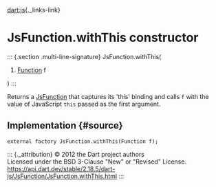 [dart:js](../../dart-js/dart-js-library){._links-link}

JsFunction.withThis constructor
===============================

::: {.section .multi-line-signature}
JsFunction.withThis(

1.  [Function](../../dart-core/function-class) f

)
:::

Returns a [JsFunction](../jsfunction-class) that captures its \'this\'
binding and calls `f` with the value of JavaScript `this` passed as the
first argument.

Implementation {#source}
--------------

``` {.language-dart data-language="dart"}
external factory JsFunction.withThis(Function f);
```

::: {._attribution}
© 2012 the Dart project authors\
Licensed under the BSD 3-Clause \"New\" or \"Revised\" License.\
<https://api.dart.dev/stable/2.18.5/dart-js/JsFunction/JsFunction.withThis.html>
:::

